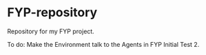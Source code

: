 # FYP-repository

Repository for my FYP project.

To do: Make the Environment talk to the Agents in FYP Initial Test 2.
